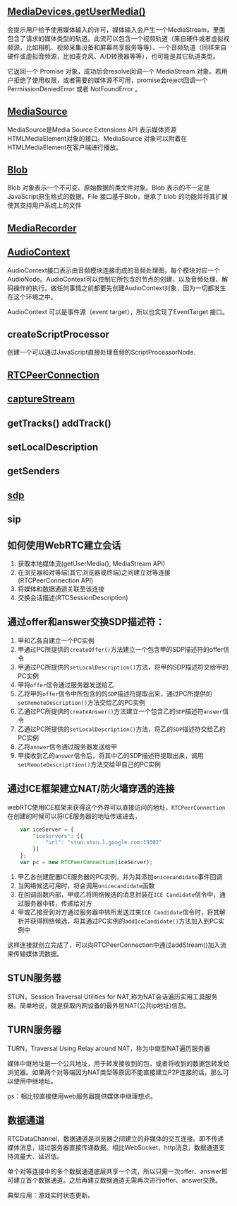 ## [MediaDevices.getUserMedia()](https://developer.mozilla.org/zh-CN/docs/Web/API/MediaDevices/getUserMedia)
会提示用户给予使用媒体输入的许可，媒体输入会产生一个MediaStream，里面包含了请求的媒体类型的轨道。此流可以包含一个视频轨道（来自硬件或者虚拟视频源，比如相机、视频采集设备和屏幕共享服务等等）、一个音频轨道（同样来自硬件或虚拟音频源，比如麦克风、A/D转换器等等），也可能是其它轨道类型。

它返回一个 Promise 对象，成功后会resolve回调一个 MediaStream 对象。若用户拒绝了使用权限，或者需要的媒体源不可用，promise会reject回调一个  PermissionDeniedError 或者 NotFoundError 。

## [MediaSource](https://developer.mozilla.org/zh-CN/docs/Web/API/MediaSource)
MediaSource是Media Source Extensions API 表示媒体资源HTMLMediaElement对象的接口。MediaSource 对象可以附着在HTMLMediaElement在客户端进行播放。

## [Blob](https://developer.mozilla.org/zh-CN/docs/Web/API/Blob)
Blob 对象表示一个不可变、原始数据的类文件对象。Blob 表示的不一定是JavaScript原生格式的数据。File 接口基于Blob，继承了 blob 的功能并将其扩展使其支持用户系统上的文件

## [MediaRecorder](https://developer.mozilla.org/zh-CN/docs/Web/API/MediaRecorder)

## [AudioContext](https://developer.mozilla.org/zh-CN/docs/Web/API/AudioContext)
AudioContext接口表示由音频模块连接而成的音频处理图，每个模块对应一个AudioNode。AudioContext可以控制它所包含的节点的创建，以及音频处理、解码操作的执行。做任何事情之前都要先创建AudioContext对象，因为一切都发生在这个环境之中。

AudioContext 可以是事件源（event target），所以也实现了EventTarget 接口。
## createScriptProcessor
创建一个可以通过JavaScript直接处理音频的ScriptProcessorNode.

## [RTCPeerConnection](https://developer.mozilla.org/zh-CN/docs/Web/API/RTCPeerConnection)

## [captureStream](https://developer.mozilla.org/zh-CN/docs/Web/API/HTMLCanvasElement/%E6%8D%95%E8%8E%B7%E6%B5%81)

## getTracks() addTrack()

## setLocalDescription

## getSenders

## [sdp](https://www.3cx.com/global/cn/voip-sip-webrtc/sdp/)

## sip

## 如何使用WebRTC建立会话
1)  获取本地媒体流(getUserMedia(), MediaStream API)
2)  在浏览器和对等端(其它浏览器或终端)之间建立对等连接(RTCPeerConnection API)
3)  将媒体和数据通道关联至该连接
4)  交换会话描述(RTCSessionDescription)

## 通过offer和answer交换SDP描述符：

1)  甲和乙各自建立一个PC实例
2)  甲通过PC所提供的`createOffer()`方法建立一个包含甲的SDP描述符的offer信令
3)  甲通过PC所提供的`setLocalDescription()`方法，将甲的SDP描述符交给甲的PC实例
4)  甲将`offer`信令通过服务器发送给乙
5)  乙将甲的`offer`信令中所包含的的`SDP`描述符提取出来，通过PC所提供的`setRemoteDescription()`方法交给乙的PC实例
6)  乙通过PC所提供的`createAnswer()`方法建立一个包含乙的`SDP`描述符`answer`信令
7)  乙通过PC所提供的`setLocalDescription()`方法，将乙的`SDP`描述符交给乙的PC实例
8)  乙将`answer`信令通过服务器发送给甲
9)  甲接收到乙的`answer`信令后，将其中乙的SDP描述符提取出来，调用`setRemoteDescripttion()`方法交给甲自己的PC实例

## 通过ICE框架建立NAT/防火墙穿透的连接
webRTC使用ICE框架来获得这个外界可以直接访问的地址，`RTCPeerConnection`在创建的时候可以将ICE服务器的地址传递进去，
```js
    var iceServer = {
        "iceServers": [{
            "url": "stun:stun.l.google.com:19302"
        }]
    };
    var pc = new RTCPeerConnection(iceServer);
```
1)  甲乙各创建配置ICE服务器的PC实例，并为其添加`onicecandidate`事件回调
2)  当网络候选可用时，将会调用`onicecandidate`函数
3)  在回调函数内部，甲或乙将网络候选的消息封装在`ICE Candidate`信令中，通过服务器中转，传递给对方
4)  甲或乙接受到对方通过服务器中转所发送过来`ICE Candidate`信令时，将其解析并获得网络候选，将其通过PC实例的`addIceCandidate()`方法加入到PC实例中

这样连接就创立完成了，可以向RTCPeerConnection中通过addStream()加入流来传输媒体流数据。



## STUN服务器
STUN，Session Traversal Utilities for NAT,称为NAT会话遍历实用工具服务器。简单地说，就是获取内网设备的最外层NAT(公共ip地址)信息。
## TURN服务器
TURN，Traversal Using Relay around NAT，称为中继型NAT遍历服务器

媒体中继地址是一个公共地址，用于转发接收到的包，或者将收到的数据包转发给浏览器。如果两个对等端因为NAT类型等原因不能直接建立P2P连接的话，那么可以使用中继地址。

ps：相比较直接使用web服务器提供媒体中继理想点。

## 数据通道
RTCDataChannel，数据通道是浏览器之间建立的非媒体的交互连接。即不传递媒体消息，绕过服务器直接传递数据。相比WebSocket，http消息，数据通道支持流量大、延迟低。

单个对等连接中的多个数据通道底层共享一个流，所以只需一次offer、answer即可建立首个数据通道。之后再建立数据通道无需再次进行offer、answer交换。

典型应用：游戏实时状态更新。

